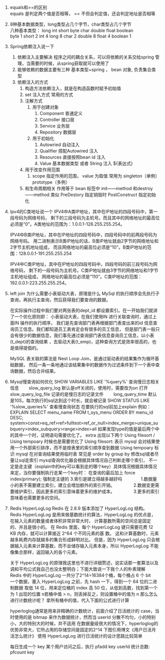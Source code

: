 1. equals和==的区别   
    equals 是判定两个值是否相等， == 不但会判定值，还会判定地址是否相等  
    
2. 8种基本数据类型，long类型占几个字节，char类型占几个字节  
    八种基本类型： long int short byte char double float boolean   
    byte 1 short 2 int 4 long 8 char 2 double 8 float 4 boolean 1

3.  Spring依赖注入说一下
    1. 依赖注入主要解决 程序之间的耦合关系，可以将依赖的关系交给spring 管理，当需要的时候，从spring获取就可以使用了
    2. 能够依赖的数据主要有三种 基本类型+spring ， bean 对象, 负责集合类型
    3. 依赖注入的方式 
        1. 构造方法依赖注入，就是在构造函数时赋予初始值
        2. set 注入方式 常用的方式
        3. 注解方式
            1. 用于创建对象
                1. Component  普通定义
                2. Controller  接口层
                3. Service  业务层
                4. Repository 数据层
            2. 用于初始化
                1. Autowried  自动注入
                2. Qualifier  搭配Autowired 注入
                3. Resources 直接按照bean id 注入
                4. Value 基本数据类型 或者 String 注入 ${表达式}
        4. 用于改变作用范围
            1. scope 
                指定作用的范围， value 为取值 常用为 singleton（单例） prototype（多例）
        5. 和生命周期相关
            作用等于 bean 标签中 init——method 和destroy——method 类似
            PreDestory  指定销毁时
            PostConstruct  指定初始化
            
4. Ipv4的C类地址说一个
    IPV4中A类IP地址，其中在IP地址的四段号码中，第一段号码为网络号码，
    剩下的三段号码为主机号。而且其中的网络地址的最高位必须是“0”。A类地址的范围为：1.0.0.1-126.255.255.254。  
    
    IPV4中B类IP地址，其中在IP地址的四段号码中，四段号码中的前两段号码为网络号码。
    用二进制表示B类IP地址的话，B类IP地址就由2字节的网络地址和2字节主机地址组成，
    而且网络地址的最高位必须是“10”。B类IP地址的范围：128.0.0.1-191.255.255.254  
    
    IPV4中C类IP地址，其中在IP地址的四段号码中，四段号码的前三段号码为网络号码，
    剩下的一段号码为主机号。C类IP地址就由3字节的网络地址和1字节主机地址组成，
    网络地址的最高位必须是“110”。C类IP地址的范围：192.0.0.1-223.255.255.254。  
            
5. left join 为什么需要小表驱动大表，原理是什么
    MySql 的执行顺序会先执行子查询，再执行主查询，然后获得我们要查询的数据。  
    
    在实际操作过程中我们要对两张表的dept_id 都设置索引。在一开始我们就讲了一个优化原则即：
    小表驱动大表，在我们使用IN 进行关联查询时，通过上面IN 操作的执行顺序，
    我们是先查询部门表再根据部门表查出来的id 信息查询员工信息。我们都知道员工表肯定会有很多的员工信息，
    但是部门表一般只会有很少的数据信息，我们事先通过查询部门表信息查询员工信息，以小表(t_dept)的查询结果
    ，去驱动大表(t_emp)，这种查询方式是效率很高的，也是值得提倡的。  
    
    MySQL 表关联的算法是 Nest Loop Join，是通过驱动表的结果集作为循环基础数据，
    然后一条一条地通过该结果集中的数据作为过滤条件到下一个表中查询数据，然后合并结果。

6. Mysql慢查询如何优化
    SHOW VARIABLES LIKE '%query%'      查询慢日志相关信息
　　slow_query_log 默认是off关闭的，使用时，需要改为on 打开　　　　　　
  　slow_query_log_file 记录的是慢日志的记录文件
　　long_query_time 默认是10S，每次执行的sql达到这个时长，就会被记录
    SHOW STATUS LIKE '%slow_queries%'  查看慢查询状态
    在要执行的sql前加上explain  例如：EXPLAIN SELECT menu_name FROM t_sys_menu ORDER BY menu_id DESC;
    system>const>eq_ref>ref>fulltest>ref_or_null>index_merge>unique_subquery>index_subquery>range>index>all
    如果发现type的值是最后两个中的其中一个时，证明语句需要优化了。
    extra 出现以下两个 Using filesort / Using tempoary 时候也是需要优化了
    Using filesort: 表示 mysql 会对结果使用一个外部索引排序，而不是按表里的索引顺序查到数据
    Using tempoary 标识 mysql 在对查询结果使用临时表 常见是 order by  group by 
    修改sql或者尽量让sql走索引
    mysql查询优化器会根据具体情况自己判断走哪个索引，
    不一定是走主键（explain中的key可以看到走的哪个key）具体情况根据具体情况来定，当你要强制执行走某一个key时：
    在查询的最后加上 force index(primary); 强制走主键的
    3.索引是建立得越多越好吗
　　　　1.数据量小的表不需要建立索引，建立会增加额外的索引开销。
　　　　2.数据变更需要维护索引，因此更多的索引意味着更多的维护成本。
　　　　3.更多的索引意味着也需要更多的空间。

7. Redis HyperLogLog
    Redis 在 2.8.9 版本添加了 HyperLogLog 结构。
    Redis HyperLogLog 是用来做基数统计的算法，HyperLogLog 的优点是，在输入元素的数量或者体积非常非常大时，
    计算基数所需的空间总是固定 的、并且是很小的。
    在 Redis 里面，每个 HyperLogLog 键只需要花费 12 KB 内存，就可以计算接近 2^64 个不同元素的基 数。
    这和计算基数时，元素越多耗费内存就越多的集合形成鲜明对比。
    但是，因为 HyperLogLog 只会根据输入元素来计算基数，而不会储存输入元素本身，所以 HyperLogLog 不能像集合那样，返回输入的各个元素。
    
    关于 HyperLogLog 的原理我这里也不进行详细赘述，说实话那一套算法以及调和平均公式我自己也没太整明白；下面大致说一下我个人的朴素理解    
    Redis 中的 HyperLogLog 一共分了2^14=16384个桶，每个桶占 6 个 bit    
    一个数据，塞入 HyperLogLog 之前，先 hash 一下，得到一个 64 位的二进制数据
    取低 14 位，用来定位桶的 index
    高 50 位，从低到高数，找到第一个为 1 出现的位置 n若桶中值 > n，则丢掉反之，则设置桶中的值为 n
    那么怎么进行计数统计呢？
    拿所有桶中的值，代入下面的公式进行计算

    hyperloglog通常是用来非精确的计数统计，前面介绍了日活统计的 case，当时使用的是 bitmap 来作为数据统计，然而当 userId 分散不均匀，小的特别小，大的特别大的时候，并不适用
    在数据量级很大的情况下，hyperloglog的优势非常大，它所占用的存储空间是固定的2^14 下图引用博文《用户日活月活怎么统计》
    使用 HyperLogLog 进行日活统计的设计思路比较简单
    
    每日生成一个 key
    某个用户访问之后，执行 pfadd key userId
    统计总数: pfcount key
    

